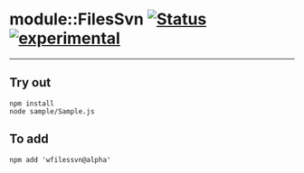 
# module::FilesSvn  [![Status](https://github.com/Wandalen/wFilesSvn/workflows/Publish/badge.svg)](https://github.com/Wandalen/wFilesSvn/actions?query=workflow%3APublish) [![experimental](https://img.shields.io/badge/stability-experimental-orange.svg)](https://github.com/emersion/stability-badges#experimental)

___

## Try out
```
npm install
node sample/Sample.js
```

## To add
```
npm add 'wfilessvn@alpha'
```

